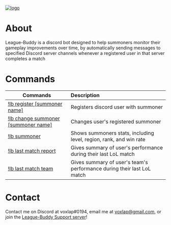 [![logo](https://raw.githubusercontent.com/voxlap/League-Discord-Buddy/master/sunglasses.png)](https://discordapp.com/api/oauth2/authorize?client_id=419157772421300235&permissions=384000&scope=bot)

# About
League-Buddy is a discord bot designed to help summoners monitor their gameplay improvements over time, by automatically sending messages to specified Discord server channels whenever a registered user in that server completes a match

# Commands

|**Commands**                | **Description**|                                                      
---|:---
[!lb register [summoner name]](https://raw.githubusercontent.com/voxlap/League-Discord-Buddy/master/register.png)|Registers discord user with summoner
[!lb change summoner [summoner name]](https://raw.githubusercontent.com/voxlap/League-Discord-Buddy/master/change.png)|Changes user's registered summoner
[!lb summoner](https://raw.githubusercontent.com/voxlap/League-Discord-Buddy/master/summoner.png)|Shows summoners stats, including level, region, rank, and win rate||
[!lb last match report](https://raw.githubusercontent.com/voxlap/League-Discord-Buddy/master/report.png)|Gives summary of user's performance during their last LoL match       
[!lb last match team](https://raw.githubusercontent.com/voxlap/League-Discord-Buddy/master/team.png) |Gives summary of user's team's performance during their last LoL match

# Contact
Contact me on Discord at voxlap#0194, email me at voxlap@gmail.com, or join the [League-Buddy Support server](https://discord.gg/hgqmWPY)!
